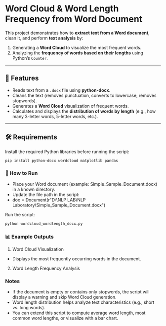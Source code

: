 # Word Cloud & Word Length Frequency from Word Document  

This project demonstrates how to **extract text from a Word document**, clean it, and perform **text analysis** by:  

1. Generating a **Word Cloud** to visualize the most frequent words.  
2. Analyzing the **frequency of words based on their lengths** using Python’s `Counter`.  

---

## 📌 Features  
- Reads text from a `.docx` file using **python-docx**.  
- Cleans the text (removes punctuation, converts to lowercase, removes stopwords).  
- Generates a **Word Cloud** visualization of frequent words.  
- Calculates and displays the **distribution of words by length** (e.g., how many 3-letter words, 5-letter words, etc.).  

---

## 🛠️ Requirements  

Install the required Python libraries before running the script:  

```bash
pip install python-docx wordcloud matplotlib pandas
```
### 🚀 How to Run

- Place your Word document (example: Simple_Sample_Document.docx) in a known directory.
- Update the file path in the script:
- doc = Document(r"D:\NLP LAB\NLP Laboratory\Simple_Sample_Document.docx")

Run the script:
``` bash
python wordcloud_wordlength_docx.py
```

### 📊 Example Outputs
1. Word Cloud Visualization
- Displays the most frequently occurring words in the document.

2. Word Length Frequency Analysis

### Notes

- If the document is empty or contains only stopwords, the script will display a warning and skip Word Cloud generation.
- Word length distribution helps analyze text characteristics (e.g., short vs. long words).
- You can extend this script to compute average word length, most common word lengths, or visualize with a bar chart.
